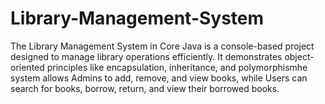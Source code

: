 # Library-Management-System
The Library Management System in Core Java is a console-based project designed to manage library operations efficiently. It demonstrates object-oriented principles like encapsulation, inheritance, and polymorphismhe system allows Admins to add, remove, and view books, while Users can search for books, borrow, return, and view their borrowed books.

